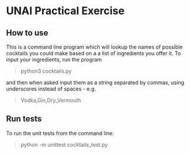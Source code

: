 # UNAI Practical Exercise

## How to use
This is a command line program which will lookup the names of possible cocktails you could make based on a a list of ingredients you offer it. 
To input your ingredients, run the program

> python3 cocktails.py

and then when asked input them as a string separated by commas, using underscores instead of spaces - e.g. 

>Vodka,Gin,Dry_Vermouth

## Run tests
To run the unit tests from the command line:
> python -m unittest cocktails_test.py